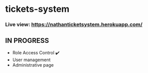 # tickets-system
### Live view: https://nathanticketsystem.herokuapp.com/
[Role staff]: staff/staff
[Role admin]: admin/admin

## IN PROGRESS
- Role Access Control ✔️
- User management
- Administrative page
